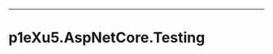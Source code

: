 ---
<link href="css/splendor.css" rel="stylesheet"></link>

p1eXu5.AspNetCore.Testing
=========================
